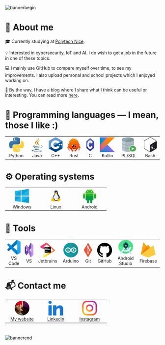 ![bannerbegin](https://user-images.githubusercontent.com/52708150/131679527-137537aa-df2f-4142-8f8c-c5e99fecef96.png)

# 👋 About me

🎓 Currently studying at [Polytech Nice](https://polytech.univ-cotedazur.fr/).

💡 Interested in cybersecurity, IoT and AI. I do wish to get a job in the future in one of these topics.

💻 I mainly use GitHub to compare myself over time, to see my improvements. I also upload personal and school projects which I enjoyed working on.

🥸 By the way, I have a blog where I share what I think can be useful or interesting. You can read more [here](https://marcpinet.me/).

# 💾 Programming languages — I mean, those I like :)

<table>
  <td align="center" width="96">
    <img src="./img/proglang/python.svg" width="48" height="48" alt="Python" />
    <br>Python
  </td>
    <td align="center" width="96">
    <img src="./img/proglang/java.svg" width="48" height="48" alt="Java" />
    <br>Java
  </td>
  <td align="center" width="96">
    <img src="./img/proglang/cpp.svg" width="48" height="48" alt="C++" />
    <br>C++
  </td>
  <td align="center" width="96">
    <img src="./img/proglang/rust.svg" width="48" height="48" alt="Rust" />
    <br>Rust
  </td>
  </td>
    <td align="center" width="96">
    <img src="./img/proglang/c.svg" width="48" height="48" alt="C" />
    <br>C
  </td>
    </td>
    <td align="center" width="96">
    <img src="./img/proglang/kotlin.svg" width="48" height="48" alt="Kotlin" />
    <br>Kotlin
  </td>
  <td align="center" width="96">
    <img src="./img/proglang/plsql.svg" width="48" height="48" alt="PLSQL" />
    <br>PL/SQL
  </td>
  <td align="center" width="96">
    <img src="./img/proglang/bash.svg" width="48" height="48" alt="Bash" />
    <br>Bash
  </td>
</table>

# ⚙️ Operating systems

<table>
  <td align="center" width="96">
    <img src="./img/os/windows.svg" width="48" height="48" alt="Windows" />
    <br>Windows
  </td>
  <td align="center" width="96">
    <img src="./img/os/linux.svg" width="48" height="48" alt="Linux" />
    <br>Linux
  </td>
  <td align="center" width="96">
    <img src="./img/os/android.svg" width="48" height="48" alt="Android" />
    <br>Android
  </td>
</table>

# 🔧 Tools

<table>
  <td align="center" width="96">
    <img src="./img/tools/vscode.svg" width="48" height="48" alt="Visual Studio Code" />
    <br>VS Code
  </td>
  <td align="center" width="96">
    <img src="./img/tools/vs.svg" width="48" height="48" alt="Visual Studio" />
    <br>VS
  </td>
  <td align="center" width="96">
    <img src="./img/tools/jetbrains.svg" width="48" height="48" alt="Jetbrains Suite" />
    <br>Jetbrains
  </td>
  <td align="center" width="96">
    <img src="./img/tools/arduino.svg" width="48" height="48" alt="Arduino IDE" />
    <br>Arduino
  </td>
  <td align="center" width="96">
    <img src="./img/tools/git.svg" width="48" height="48" alt="Git" />
    <br>Git
  </td>
  <td align="center" width="96">
    <img src="./img/tools/github.svg" width="48" height="48" alt="GitHub" />
    <br>GitHub
  </td>
    <td align="center" width="96">
    <img src="./img/tools/android_studio.svg" width="48" height="48" alt="Android Studio" />
    <br>Android Studio
  </td>
  <td align="center" width="96">
    <img src="./img/tools/firebase.svg" width="48" height="48" alt="Firebase" />
    <br>Firebase
  </td>
</table>

# 📬 Contact me

<table>
  <td align="center" width="96">
    <a href="https://marcpinet.me/contact/"><img src="./img/social/marcpinet.png" width="48" height="48" alt="marcpinet" />
    <br>My website
  </td>
  <td align="center" width="96">
    <a href="https://www.linkedin.com/in/marc-pinet/"><img src="./img/social/linkedin.svg" width="48" height="48" alt="Linkedin" />
    <br>Linkedin
  </td>
  </a>
  <td align="center" width="96">
    <a href="https://www.instagram.com/marc.pnt/"><img src="./img/social/instagram.svg" width="48" height="48" alt="Instagram" />
    <br>Instagram
  </a>
  </td>
</table>

# <!-- LEAVE EMPTY  -->

![bannerend](https://user-images.githubusercontent.com/52708150/131679536-5ca5b44d-98af-460f-b47c-00ac4cca277b.png)
